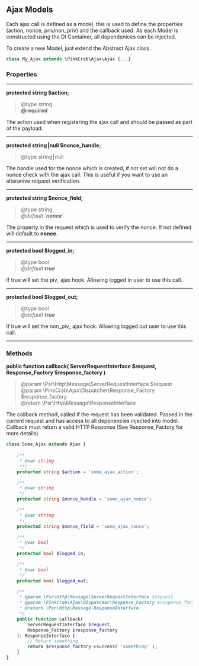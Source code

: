 ## Ajax Models ##

Each ajax call is defined as a model, this is used to define the properties (action, nonce, priv/non_priv) and the callback used. As each Model is constructed using the DI Container, all dependenices can be injected. 

To create a new Model, just extend the Abstract Ajax class.

```php
class My_Ajax extends \PinkCrab\Ajax\Ajax {...}
```

### Properties ###

****

**protected string $action;**
> @type string  
> **@required**

The action used when registering the ajax call and should be passed as part of the payload.

****

**protected string⎮null $nonce_handle;**
> @type string⎮null 

The handle used for the nonce which is created, if not set will not do a nonce check with the ajax call. This is useful if you want to use an alteranive request verification.

****

**protected string $nonce_field;**
> @type string  
> *@default '**nonce**'*

The property in the request which is used to verify the nonce. If not defined will default to **nonce**.

****

**protected bool $logged_in;**
> @type bool  
> *@default **true***

If true will set the piv_ ajax hook. Allowing logged in user to use this call.

****

**protected bool $logged_out;**
> @type bool  
> *@default **true***

If true will set the non_piv_ ajax hook. Allowing logged out user to use this call.

****

### Methods ###

**public function callback( ServerRequestInterface $request, Response_Factory $response_factory )**
> @param \Psr\Http\Message\ServerRequestInterface $request  
> @param \PinkCrab\Ajax\Dispatcher\Response_Factory $response_factory  
> @return \Psr\Http\Message\ResponseInterface  

The callback method, called if the request has been validated. Passed in the current request and has access to all depenencies injected into model. Callback must return a valid HTTP Response (See Response_Factory for more details)

```php
class Some_Ajax extends Ajax {
    
    /**
     * @var string
     **/
    protected string $action = 'some_ajax_action';

    /**
     * @var string
     */
    protected string $nonce_handle = 'some_ajax_nonce';

    /**
     * @var string
     */
    protected string $nonce_field = 'some_ajax_nonce';

    /**
     * @var bool
     */
    protected bool $logged_in;

    /**
     * @var bool
     */
    protected bool $logged_out;

    /**
	 * @param \Psr\Http\Message\ServerRequestInterface $request
	 * @param \PinkCrab\Ajax\Dispatcher\Response_Factory $response_factory
	 * @return \Psr\Http\Message\ResponseInterface
	 */
	public function callback(
		ServerRequestInterface $request,
		Response_Factory $response_factory
	): ResponseInterface {
        // Return something 
        return $response_factory->success( 'something' );
    }
}
```